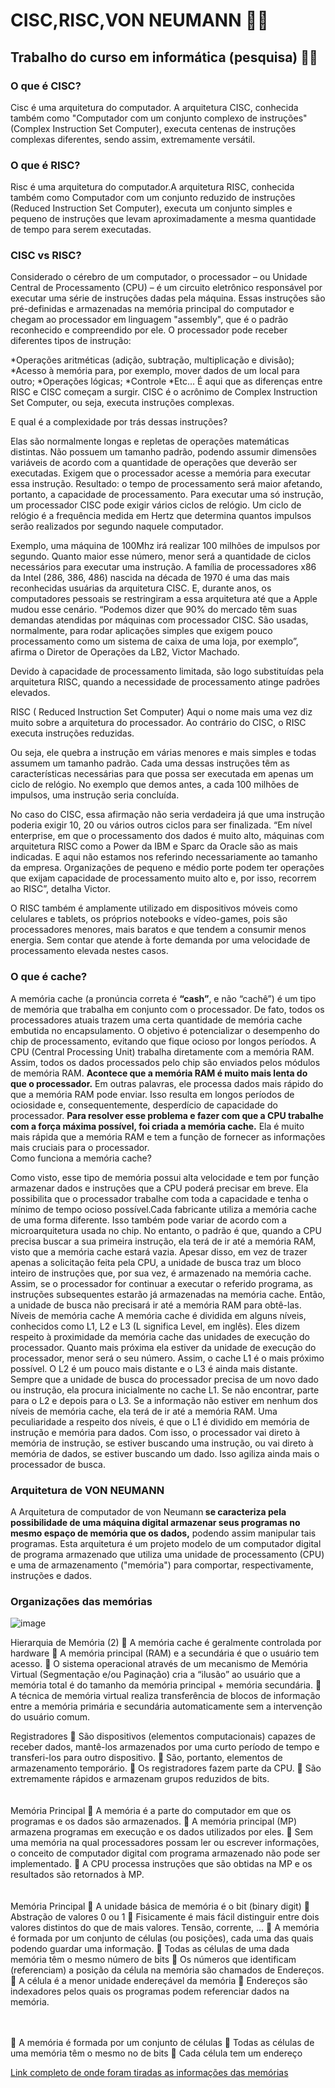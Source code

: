 # CISC,RISC,VON NEUMANN 🧑‍💻

## Trabalho do curso em informática (pesquisa) 👨‍💻

### O que é CISC?
Cisc é uma arquitetura do computador. A arquitetura CISC, conhecida também como "Computador com um conjunto complexo de instruções" (Complex Instruction Set Computer), executa centenas de instruções complexas diferentes, sendo assim, extremamente versátil.

### O que é RISC?
Risc é uma arquitetura do computador.A arquitetura RISC, conhecida também como Computador com um conjunto reduzido de instruções (Reduced Instruction Set Computer), executa um conjunto simples e pequeno de instruções que levam aproximadamente a mesma quantidade de tempo para serem executadas.

### CISC vs RISC?
Considerado o cérebro de um computador, o processador – ou Unidade Central de Processamento (CPU) – é um circuito eletrônico responsável por executar uma série de instruções dadas pela máquina.   Essas instruções são pré-definidas e armazenadas na memória principal do computador e chegam ao processador em linguagem "assembly", que é o padrão reconhecido e compreendido por ele.   O processador pode receber diferentes tipos de instrução:

*Operações aritméticas (adição, subtração, multiplicação e divisão);
*Acesso à memória para, por exemplo, mover dados de um local para outro;
*Operações lógicas;
*Controle
*Etc...
É aqui que as diferenças entre RISC e CISC começam a surgir. CISC é o acrônimo de Complex Instruction Set Computer, ou seja, executa instruções complexas.

 E qual é a complexidade por trás dessas instruções?  

Elas são normalmente longas e repletas de operações matemáticas distintas.
Não possuem um tamanho padrão, podendo assumir dimensões variáveis de acordo com a quantidade de operações que deverão ser executadas.
Exigem que o processador acesse a memória para executar essa instrução.
Resultado: o tempo de processamento será maior afetando, portanto, a capacidade de processamento.  Para executar uma só instrução, um processador CISC pode exigir vários ciclos de relógio. Um ciclo de relógio é a frequência medida em Hertz que determina quantos impulsos serão realizados por segundo naquele computador.  

Exemplo, uma máquina de 100Mhz irá realizar 100 milhões de impulsos por segundo. Quanto maior esse número, menor será a quantidade de ciclos necessários para executar uma instrução.   A família de processadores x86 da Intel (286, 386, 486) nascida na década de 1970 é uma das mais reconhecidas usuárias da arquitetura CISC. E, durante anos, os computadores pessoais se restringiram a essa arquitetura até que a Apple mudou esse cenário.   “Podemos dizer que 90% do mercado têm suas demandas atendidas por máquinas com processador CISC. São usadas, normalmente, para rodar aplicações simples que exigem pouco processamento como um sistema de caixa de uma loja, por exemplo”, afirma o Diretor de Operações da LB2, Victor Machado.

 Devido à capacidade de processamento limitada, são logo substituídas pela arquitetura RISC, quando a necessidade de processamento atinge padrões elevados.

RISC ( Reduced Instruction Set Computer)
Aqui o nome mais uma vez diz muito sobre a arquitetura do processador. Ao contrário do CISC, o RISC executa instruções reduzidas. 

Ou seja, ele quebra a instrução em várias menores e mais simples e todas assumem um tamanho padrão.   Cada uma dessas instruções têm as características necessárias para que possa ser executada em apenas um ciclo de relógio. No exemplo que demos antes, a cada 100 milhões de impulsos, uma instrução seria concluída.

No caso do CISC, essa afirmação não seria verdadeira já que uma instrução poderia exigir 10, 20 ou vários outros ciclos para ser finalizada.   “Em nível enterprise, em que o processamento dos dados é muito alto, máquinas com arquitetura RISC como a Power da IBM e Sparc da Oracle são as mais indicadas. E aqui não estamos nos referindo necessariamente ao tamanho da empresa. Organizações de pequeno e médio porte podem ter operações que exijam capacidade de processamento muito alto e, por isso, recorrem ao RISC”, detalha Victor.  

O RISC também é amplamente utilizado em dispositivos móveis como celulares e tablets, os próprios notebooks e vídeo-games, pois são processadores menores, mais baratos e que tendem a consumir menos energia. Sem contar que atende à forte demanda por uma velocidade de processamento elevada nestes casos. 

### O que é cache?
A memória cache (a pronúncia correta é <b>“cash”</b>, e não “cachê”) é um tipo de memória que trabalha em conjunto com o processador. De fato, todos os processadores atuais trazem uma certa quantidade de memória cache embutida no encapsulamento. O objetivo é potencializar o desempenho do chip de processamento, evitando que fique ocioso por longos períodos.
A CPU (Central Processing Unit) trabalha diretamente com a memória RAM. Assim, todos os dados processados pelo chip são enviados pelos módulos de memória RAM.
<b>Acontece que a memória RAM é muito mais lenta do que o processador.</b> Em outras palavras, ele processa dados mais rápido do que a memória RAM pode enviar. Isso resulta em longos períodos de ociosidade e, consequentemente, desperdício de capacidade do processador.
<b>Para resolver esse problema e fazer com que a CPU trabalhe com a força máxima possível, foi criada a memória cache.</b> Ela é muito mais rápida que a memória RAM e tem a função de fornecer as informações mais cruciais para o processador.
<br>
Como funciona a memória cache?

Como visto, esse tipo de memória possui alta velocidade e tem por função armazenar dados e instruções que a CPU poderá precisar em breve. Ela possibilita que o processador trabalhe com toda a capacidade e tenha o mínimo de tempo ocioso possível.Cada fabricante utiliza a memória cache de uma forma diferente. Isso também pode variar de acordo com a microarquitetura usada no chip. No entanto, o padrão é que, quando a CPU precisa buscar a sua primeira instrução, ela terá de ir até a memória RAM, visto que a memória cache estará vazia. Apesar disso, em vez de trazer apenas a solicitação feita pela CPU, a unidade de busca traz um bloco inteiro de instruções que, por sua vez, é armazenado na memória cache. Assim, se o processador for continuar a executar o referido programa, as instruções subsequentes estarão já armazenadas na memória cache. Então, a unidade de busca não precisará ir até a memória RAM para obtê-las.
<br>
Níveis de memória cache
A memória cache é dividida em alguns níveis, conhecidos como L1, L2 e L3 (L significa Level, em inglês). Eles dizem respeito à proximidade da memória cache das unidades de execução do processador. Quanto mais próxima ela estiver da unidade de execução do processador, menor será o seu número. Assim, o cache L1 é o mais próximo possível. O L2 é um pouco mais distante e o L3 é ainda mais distante. Sempre que a unidade de busca do processador precisa de um novo dado ou instrução, ela procura inicialmente no cache L1. Se não encontrar, parte para o L2 e depois para o L3. Se a informação não estiver em nenhum dos níveis de memória cache, ela terá de ir até a memória RAM.
Uma peculiaridade a respeito dos níveis, é que o L1 é dividido em memória de instrução e memória para dados. Com isso, o processador vai direto à memória de instrução, se estiver buscando uma instrução, ou vai direto à memória de dados, se estiver buscando um dado. Isso agiliza ainda mais o processador de busca.
<br>

### Arquitetura de VON NEUMANN
A Arquitetura de computador de von Neumann<b> se caracteriza pela possibilidade de uma máquina digital armazenar seus programas no mesmo espaço de memória que os dados,</b> podendo assim manipular tais programas. Esta arquitetura é um projeto modelo de um computador digital de programa armazenado que utiliza uma unidade de processamento (CPU) e uma de armazenamento ("memória") para comportar, respectivamente, instruções e dados.

### Organizações das memórias
![image](https://user-images.githubusercontent.com/98894099/158712583-991647ed-325b-4a45-80cc-84029c653219.png)

Hierarquia de Memória (2)
 A memória cache é geralmente controlada por hardware
 A memória principal (RAM) e a secundária é que o usuário
tem acesso.
 O sistema operacional através de um mecanismo de
Memória Virtual (Segmentação e/ou Paginação) cria
a “ilusão” ao usuário que a memória total é do tamanho da memória principal + memória secundária.
 A técnica de memória virtual realiza transferência de blocos
de informação entre a memória primária e secundária automaticamente sem a intervenção do usuário comum.

Registradores
 São dispositivos (elementos computacionais)
capazes de receber dados, mantê-los armazenados
por uma curto período de tempo e transferi-los
para outro dispositivo.
 São, portanto, elementos de armazenamento
temporário.
 Os registradores fazem parte da CPU.
 São extremamente rápidos e armazenam grupos
reduzidos de bits.
<br><br><br>
Memória Principal 
 A memória é a parte do computador em que os programas e os dados são armazenados.
 A memória principal (MP) armazena programas em execução e os dados utilizados por eles.
 Sem uma memória na qual processadores possam
ler ou escrever informações, o conceito de
computador digital com programa armazenado não pode ser implementado.
 A CPU processa instruções que são obtidas na MP e os resultados são retornados à MP.
<br><br><br>
Memória Principal 
 A unidade básica de memória é o bit (binary digit)
 Abstração de valores 0 ou 1
 Fisicamente é mais fácil distinguir entre dois valores distintos do que de mais valores. Tensão, corrente, ...
 A memória é formada por um conjunto de células (ou
posições), cada uma das quais podendo guardar uma informação.
 Todas as células de uma dada memória têm o mesmo número de
bits
 Os números que identificam (referenciam) a posição da célula na memória são chamados de Endereços.
 A célula é a menor unidade endereçável da memória
 Endereços são indexadores pelos quais os programas podem referenciar dados na memória.
<br><br><br>

 A memória é formada por um conjunto de células
 Todas as células de uma memória têm o mesmo no de bits
 Cada célula tem um endereço

[Link completo de onde foram tiradas as informações das memórias](http://www.inf.furb.br/~maw/arquitetura/aula4.pdf)










